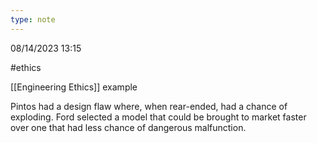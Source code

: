 ```yaml
---
type: note
---
```

08/14/2023 13:15

  #ethics 

[[Engineering Ethics]] example

Pintos had a design flaw where, when rear-ended, had a chance of exploding. Ford selected a model that could be brought to market faster over one that had less chance of dangerous malfunction.